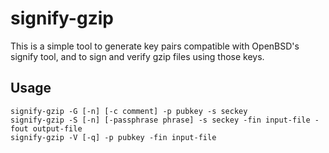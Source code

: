 # signify-gzip

This is a simple tool to generate key pairs compatible with OpenBSD's signify tool, and to sign and verify gzip files using those keys.

## Usage

```
signify-gzip -G [-n] [-c comment] -p pubkey -s seckey
signify-gzip -S [-n] [-passphrase phrase] -s seckey -fin input-file -fout output-file
signify-gzip -V [-q] -p pubkey -fin input-file
```


